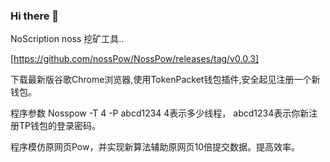 ### Hi there 👋
NoScription  noss 挖矿工具..

[https://github.com/nossPow/NossPow/releases/tag/v0.0.3]

下载最新版谷歌Chrome浏览器,使用TokenPacket钱包插件,安全起见注册一个新钱包。

程序参数 
Nosspow -T 4  -P abcd1234
4表示多少线程，
abcd1234表示你新注册TP钱包的登录密码。

程序模仿原网页Pow，并实现新算法辅助原网页10倍提交数据。提高效率。
